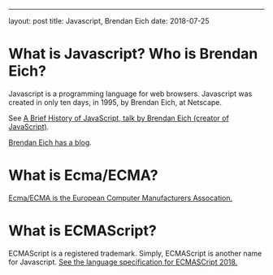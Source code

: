 ---
layout: post
title: Javascript, Brendan Eich
date: 2018-07-25

# What is Javascript? Who is Brendan Eich?

Javascript is a programming language for web browsers. Javascript was created in only ten days, in 1995, by Brendan Eich, at Netscape.

See [A Brief History of JavaScript, talk by Brendan Eich (creator of JavaScript)](https://www.youtube.com/watch?v=qKJP93dWn40).

[Brendan Eich has a blog](https://brendaneich.com/).

# What is Ecma/ECMA?

[Ecma/ECMA is the European Computer Manufacturers Assocation.](https://www.ecma-international.org/)

# What is ECMAScript?

ECMAScript is a registered trademark. Simply, ECMAScript is another name for Javascript. [See the language specification for ECMASCript 2018.](https://www.ecma-international.org/publications/standards/Ecma-262.htm)
